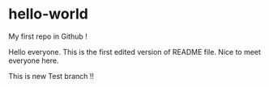 hello-world
===========

My first repo in Github !

Hello everyone. This is the first edited version of README file. 
Nice to meet everyone here. 

This is new Test branch !!

